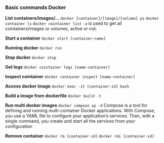### Basic commands Docker

**List containers/images/...**
`docker [container]/[image]/[volume] ps`
`docker container ls`
`docker cointainer list`
`-a` is used to get all cointainers/images or volumes, active or not. 

**Start a container**
`docker start [container-name]`

**Running docker**
`docker run`

**Stop docker**
`docker stop`

**Get logs**
`docker cointainer logs [name-container]`

**Inspect cointainer**
`docker container inspect [name-container]`

**Access docker image**
`docker exec -it [container-id] bash`

**Build a image from dockerfile**
`docker build -t ` 

**Run multi docker images**
`docker compose up -d`
Compose is a tool for defining and running multi-container Docker applications. With Compose, you use a YAML file to configure your application’s services. Then, with a single command, you create and start all the services from your configuration

**Remove container**
`docker rm [container-id]`
`docker rmi [container-id]`
